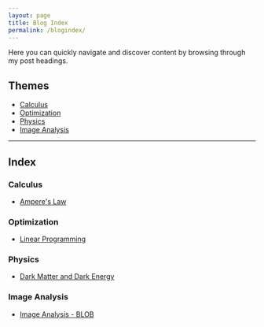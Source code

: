 ```yaml
---
layout: page
title: Blog Index
permalink: /blogindex/
---
```


Here you can quickly navigate and discover content by browsing through my post headings.

## Themes

* [Calculus](#calculus)
* [Optimization](#Optimization)
* [Physics](#physics)
* [Image Analysis](#image-analysis)

---
## Index

### Calculus
<!-- Examples and theory of Calculus. -->

* [Ampere's Law](https://gretarmark.github.io/Ampere-Law/)

### Optimization
<!--Examples and theory of Optimization. -->

* [Linear Programming](https://gretarmark.github.io/Linear-Programming/)

### Physics
<!--Examples and theory of Physics. -->

* [Dark Matter and Dark Energy](https://gretarmark.github.io/Dark-Matter/)

### Image Analysis
<!--Examples and theory of Image Analysis. -->

* [Image Analysis - BLOB](https://gretarmark.github.io/ImageAnalysis_BLOB/)

